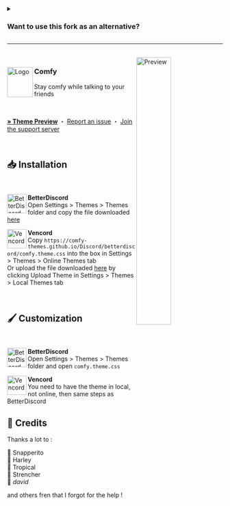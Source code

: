 <details>
<summary><h3>Want to use this fork as an alternative?</h3></summary>

### Using url
replace the theme url with this url<br>
`https://metro420yt.github.io/Discord-comfy/comfy.theme.css`<br><br>

### Installed Locally
replace `https://comfy-themes.github.io/Discord/betterdiscord/main.css`<br>

with `https://metro420yt.github.io/Discord-comfy/main.css`<br>
</details>


---
<br>

<img align="right" src="https://comfy-themes.github.io/Discord/assets/preview.png" alt="Preview" width="40%">

<div align="left">
  <img align="left" src="https://i.imgur.com/lEPTm0F.png" alt="Logo" width="60" height="70">

  <h3 align="left">Comfy</h3>
  <p align="left">Stay comfy while talking to your friends</p>

  <br/>

  <a href="https://gibbu.github.io/ThemePreview/?file=https://cdn.jsdelivr.net/gh/Comfy-Themes/Discord/betterdiscord/comfy.theme.css"><strong>» Theme Preview</strong></a>
  ・
  <a href="https://github.com/Comfy-Themes/Discord/issues">Report an issue</a>
  ・
  <a href="https://discord.gg/comfy-camp-811203761619337259">Join the support server</a>
</div>
<br/>

## 📥 Installation

<br/>
<div align="left">
    <img align="left" src="https://i.imgur.com/LPH05EO.png" alt="BetterDiscord" width="45" height="45">
    <b><p align="left">BetterDiscord</b>
    <br/>Open Settings > Themes > Themes folder and copy the file downloaded <a href="https://betterdiscord.app/theme/Comfy">here</a></p>
</div>

<div align="left">
    <img align="left" src="https://i.imgur.com/fXYKU5q.png" alt="Vencord" width="45" height="45">
    <b><p align="left">Vencord</b>
    <br/>Copy <code>https://comfy-themes.github.io/Discord/betterdiscord/comfy.theme.css</code> into the box in Settings > Themes > Online Themes tab
    <br/>Or upload the file downloaded <a href="https://betterdiscord.app/theme/Comfy">here</a> by clicking Upload Theme in Settings > Themes > Local Themes tab</p>
</div><br/>

## 🖌️ Customization

<br/>
<div align="left">
    <img align="left" src="https://i.imgur.com/LPH05EO.png" alt="BetterDiscord" width="45" height="45">
    <b><p align="left">BetterDiscord</b>
    <br/>Open Settings > Themes > Themes folder and open <code>comfy.theme.css</code></p>
</div>

<div align="left">
    <img align="left" src="https://i.imgur.com/fXYKU5q.png" alt="Vencord" width="45" height="45">
    <b><p align="left">Vencord</b>
    <br/>You need to have the theme in local, not online, then same steps as BetterDiscord</p>
</div>

## 🫰 Credits

Thanks a lot to :

🎨 Snapperito <br>
🐶 Harley <br>
🌴 Tropical <br>
🥨 Strencher <br>
💾 _david_

and others fren that I forgot for the help !
